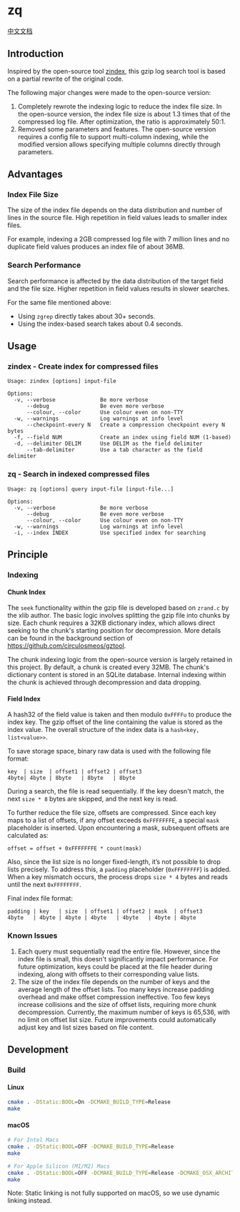 # zq
[中文文档](README_cn.md)

## Introduction
Inspired by the open-source tool [zindex](https://github.com/mattgodbolt/zindex), this gzip log search tool is based on a partial rewrite of the original code.

The following major changes were made to the open-source version:
1. Completely rewrote the indexing logic to reduce the index file size. In the open-source version, the index file size is about 1.3 times that of the compressed log file. After optimization, the ratio is approximately 50:1.
2. Removed some parameters and features. The open-source version requires a config file to support multi-column indexing, while the modified version allows specifying multiple columns directly through parameters.

## Advantages

### Index File Size
The size of the index file depends on the data distribution and number of lines in the source file. High repetition in field values leads to smaller index files.

For example, indexing a 2GB compressed log file with 7 million lines and no duplicate field values produces an index file of about 36MB.

### Search Performance
Search performance is affected by the data distribution of the target field and the file size. Higher repetition in field values results in slower searches.

For the same file mentioned above:
- Using `zgrep` directly takes about 30+ seconds.
- Using the index-based search takes about 0.4 seconds.

## Usage

### zindex - Create index for compressed files
```
Usage: zindex [options] input-file

Options:
  -v, --verbose              Be more verbose
      --debug                Be even more verbose
      --colour, --color      Use colour even on non-TTY
  -w, --warnings             Log warnings at info level
      --checkpoint-every N   Create a compression checkpoint every N bytes
  -f, --field NUM            Create an index using field NUM (1-based)
  -d, --delimiter DELIM      Use DELIM as the field delimiter
      --tab-delimiter        Use a tab character as the field delimiter
```

### zq - Search in indexed compressed files
```
Usage: zq [options] query input-file [input-file...]

Options:
  -v, --verbose              Be more verbose
      --debug                Be even more verbose
      --colour, --color      Use colour even on non-TTY
  -w, --warnings             Log warnings at info level
  -i, --index INDEX          Use specified index for searching
```

## Principle

### Indexing

#### Chunk Index
The `seek` functionality within the gzip file is developed based on `zrand.c` by the xlib author. The basic logic involves splitting the gzip file into chunks by size. Each chunk requires a 32KB dictionary index, which allows direct seeking to the chunk's starting position for decompression. More details can be found in the background section of https://github.com/circulosmeos/gztool.

The chunk indexing logic from the open-source version is largely retained in this project. By default, a chunk is created every 32MB. The chunk's dictionary content is stored in an SQLite database. Internal indexing within the chunk is achieved through decompression and data dropping.

#### Field Index
A hash32 of the field value is taken and then modulo `0xFFFFu` to produce the index key. The gzip offset of the line containing the value is stored as the index value. The overall structure of the index data is a `hash<key, list<value>>`.

To save storage space, binary raw data is used with the following file format:
```
key  | size  | offset1 | offset2 | offset3
4byte| 4byte | 8byte   | 8byte   | 8byte
```

During a search, the file is read sequentially. If the key doesn't match, the next `size * 8` bytes are skipped, and the next key is read.

To further reduce the file size, offsets are compressed. Since each key maps to a list of offsets, if any offset exceeds `0xFFFFFFFE`, a special `mask` placeholder is inserted. Upon encountering a mask, subsequent offsets are calculated as:
```
offset = offset + 0xFFFFFFFE * count(mask)
```

Also, since the list size is no longer fixed-length, it’s not possible to drop lists precisely. To address this, a `padding` placeholder (`0xFFFFFFFF`) is added. When a key mismatch occurs, the process drops `size * 4` bytes and reads until the next `0xFFFFFFFF`.

Final index file format:
```
padding | key   | size  | offset1 | offset2 | mask  | offset3
4byte   | 4byte | 4byte | 4byte   | 4byte   | 4byte | 4byte
```

### Known Issues
1. Each query must sequentially read the entire file. However, since the index file is small, this doesn't significantly impact performance. For future optimization, keys could be placed at the file header during indexing, along with offsets to their corresponding value lists.
2. The size of the index file depends on the number of keys and the average length of the offset lists. Too many keys increase padding overhead and make offset compression ineffective. Too few keys increase collisions and the size of offset lists, requiring more chunk decompression. Currently, the maximum number of keys is 65,536, with no limit on offset list size. Future improvements could automatically adjust key and list sizes based on file content.


## Development
### Build

#### Linux
```bash
cmake . -DStatic:BOOL=On -DCMAKE_BUILD_TYPE=Release
make
```

#### macOS
```bash
# For Intel Macs
cmake . -DStatic:BOOL=OFF -DCMAKE_BUILD_TYPE=Release
make

# For Apple Silicon (M1/M2) Macs
cmake . -DStatic:BOOL=OFF -DCMAKE_BUILD_TYPE=Release -DCMAKE_OSX_ARCHITECTURES=arm64
make
```

Note: Static linking is not fully supported on macOS, so we use dynamic linking instead.
